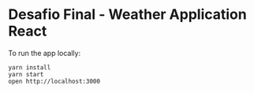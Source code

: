 # Desafio Final - Weather Application React

To run the app locally:

```
yarn install
yarn start
open http://localhost:3000
```
